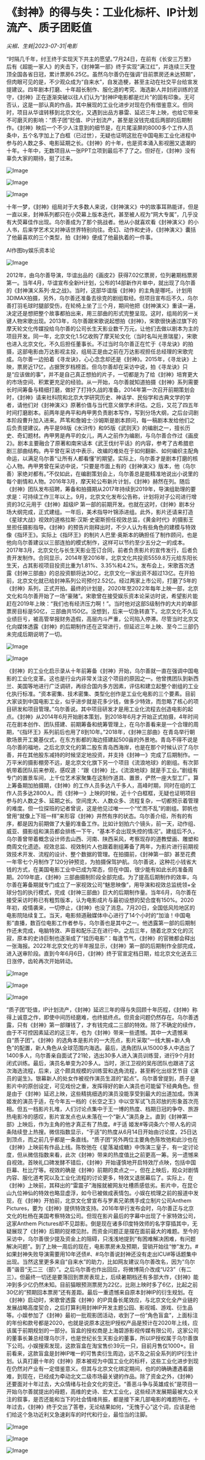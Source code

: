 # 《封神》的得与失：工业化标杆、IP计划流产、质子团贬值

*尖椒、生蚝|2023-07-31|电影*

“时隔几千年，纣王终于实现天下共主的愿望。”7月24日，在前有《长安三万里》后有《超能一家人》的夹击下，《封神第一部》终于实现“满江红”，并连续三天登顶全国各省日冠，累计票房6.25亿。虽然乌尔善仍在强调“目前票房还未达预期”，但肉眼可见的是，不少观众成为“自来水”，自发造梗，甚至主动在社交平台给宣发提建议。四年剧本打磨、十年超长制作、服化道的考究、海选新人并封闭训练的坚守，《封神》正在逐渐突破以往人们认为“封神IP电影都是烂片”的固有印象。无可否认，这是一部认真的作品，其中展现的工业化进步对现在仍有借鉴意义。但同时，项目从华谊转移到北京文化，又遇到出品方暴雷、延迟三年上映，也给它带来不可磨灭的影响：“质子团”贬值、IP计划流产，甚至是没钱完成后两部的后期制作。《封神》映后一个不少人注意到的细节是，在片尾滚屏的8000多个工作人员条中，五个名字加上了白框（已过世），无疑也证明这批在中国电影工业化进程中参与的人数之多、电影延期之长。《封神》的十年，也是资本涌入影视圈又退潮的十年。十年中，无数项目从一张PPT立项到最后不了了之。但好在，《封神》没有辜负大家的期待，挺了过来。

![Image](https://mmbiz.qpic.cn/sz_mmbiz_png/Thf7MtZSy5Kv8Z79Oj5El70ogCHhvJM7k2H3FVPPdw4aghJicOPGRZB7bS8Xbl2xdwmQWibFnv6KTsdKO6D92ahQ/640?wx_fmt=png&wxfrom=5&wx_lazy=1&wx_co=1)

![Image](https://mmbiz.qpic.cn/sz_mmbiz_png/Thf7MtZSy5Kv8Z79Oj5El70ogCHhvJM7yzUHbDdIFibg1zmBkkPZLmBDrXZQsuovHl6ibDLIOYyE765aic4Y2FnvQ/640?wx_fmt=png&wxfrom=5&wx_lazy=1&wx_co=1)

![Image](https://mmbiz.qpic.cn/mmbiz_png/jNZszpkibXx8r0eeusveAtyj98pKeBEz7tMuAmiadsyvAk4l30TZvmgP03RGX0iaosuL5yVawsdblYqeWUcOTHYoQ/640?wx_fmt=png&tp=wxpic&wxfrom=5&wx_lazy=1&wx_co=1)

十年一梦，《封神》组局对于大多数人来说，《封神演义》中的故事耳熟能详，但是一直以来，封神系列都只在小荧幕上版本迭代，甚至被人视为“网大专属”，几乎没有大荧幕佳作出现。乌尔善成为了那个挑战者。他从小就喜欢看《封神演义》的小人书，后来学艺术又对神话世界特别向往。奇幻、动作和史诗，《封神演义》囊括了他最喜欢的三个类型，拍《封神》便成了他最执着的一件事。

AI作图by娱乐资本论

![Image](https://mmbiz.qpic.cn/mmbiz_jpg/UgtzVuzhFd49tnQUNWMctL9bjzkzGPeKrwtXaG7kNGhU8SvwjcamEv3nBaeKTib752f86OxrDibItO7nMQm5D75w/640?wx_fmt=jpeg&tp=wxpic&wxfrom=5&wx_lazy=1&wx_co=1)

2012年，由乌尔善导演，华谊出品的《画皮2》获得7.02亿票房，位列暑期档票房第一。当年4月，华谊宣布全新H计划，公布的14部新作片单中，就出现了乌尔善的《封神演义系列·龙之战》。当时，这部华谊版《封神》的主角是哪吒，计划用3DIMAX拍摄，另外，乌尔善还准备去徐克的剧组取经。但项目宣布后不久，乌尔善打羽毛球时腿部受伤，在轮椅上坐了三个月，期间他把《封神演义》重读一遍，决定还是想把整个故事都拍出来，用三部曲的形式完整呈现。这时，组局的另一关键人物宋歌出现。2013年，乌尔善跟宋歌说起想拍《封神》，宋歌很快通过旗下的摩天轮文化传媒投给乌尔善的公司长生天影业数千万元，让他们去做以剧本为主的项目开发。同一年，北京文化1.5亿收购了摩天轮文化（当时名叫光景瑞星），宋歌也进入北京文化，不久后担任董事长。不过当时乌尔善正在忙于《寻龙诀》的拍摄，这部电影由万达影视主投，组局正是由之前在万达影视担任总经理的宋歌完成。乌尔善一边拍着《寻龙诀》，心心念念却还是《封神》。2015年，《寻龙诀》上映，票房近17亿，占据贺岁档榜首。但乌尔善却在采访中说，拍《寻龙诀》只是“应该做的事”，并不是自己真正想拍的片子，一切都是为了给《封神》培育更大的市场空间、积累更充足的经验。从一开始，乌尔善就知道拍摄《封神》系列需要长时间筹备与精细打磨，做好了打持久战的准备。2014年第一次召开前期策划会时，《封神》请来社科院和北京大学研究历史、神话学、民俗学和古典文学的学者，请他们对《封神演义》原著价值与当代意义做学术评估。之后，又花了四五年时间打磨剧本。前两年是冉平和冉甲男负责剧本写作，写到分场大纲，之后台词剧本阶段曹升加入进来。芦苇和詹姆士·沙姆斯是剧本顾问，每一稿剧本发给他们之后负责提建议。冉平是98版《水浒传》和95版《武则天》的编剧之一，擅长历史、奇幻题材。冉甲男是冉平的女儿，两人之前作为编剧，与乌尔善合作过《画皮2》。剧本主要融合了原著和南宋话本《武王伐纣平话》的内容，参考了古希腊悲剧三部曲结构。冉平曾在采访中表示，改编的难处在于如何翻新、如何编织主配角命运，以满足乌尔善“让所有人都看懂”的期望。实际上，乌尔善才是剧本打磨的核心人物。冉甲男曾在采访中说，“只要是市面上有的《封神演义》版本，他（乌尔善）家绝对都有。”不仅如此，在编剧策划会上，乌尔善总是能精准地说出小说里的每个剧情和人物。2016年3月，摩天轮公布新片计划，《封神》赫然在列。随后《封神》团队发布招聘，筹备和拍摄期从2017年持续到2019年，导演组助理的要求是：可持续工作三年以上。9月，北京文化发布公告称，计划将对子公司进行增资的3亿元用于《封神》超级IP 第一部的前期开发。也就在这时，《封神》剧本分场大纲完成，正式建组。一年后，美术指导叶锦添进组。此外，影片还请来打造《星球大战》视效的道格拉斯·汉斯·史密斯担任视效总监，《黄金时代》的摄影王昱担任摄影指导。《封神》的预告片刚释出时，不少人认为有些角色的建模与特效像《指环王》。实际上《指环王》的制片人巴里·奥斯本的确担任了制作顾问，也是他向乌尔善建议以三部连拍的模式制作，这样可以节约至少五分之一的成本。2017年3月，北京文化与长生天影业签订合同，前者负责影片的宣传发行，后者负责开发制作。合同显示，2014年至2016年，北京文化共投资5559.8万元给东阳长生天，占其影视项目投资比重为1.81%、3.35%和4.2%。发布会上，宋歌首次透露《封神三部曲》的总投资额将达30亿，北京文化一家出资不超过13亿。在开拍前，北京文化就已给封神系列公司预付2.52亿。经过两家上市公司，打磨了5年的《封神》系列，正式开拍。最终的计划是，2020年至2022年每年上映一部，北京文化和乌尔善开始了一场“豪赌”。宋歌曾在接受娱乐资本论采访时说，希望影片能赶在2019年上映：“我们也有经济压力啊！”。当时他对这部S级制作的大片的单部票房目标是50亿，三部曲共150亿。没想到，后来一切急转直下。北京文化不久后业绩巨亏，被高管举报财务造假，高层内斗严重，公司陷入停滞。尽管当时北京文化向媒体透露《封神》的后期制作还在正常进行，但延迟三年上映、至今二三部仍未完成后期说明了一切。

![Image](https://mmbiz.qpic.cn/sz_mmbiz_jpg/Thf7MtZSy5Kv8Z79Oj5El70ogCHhvJM7GWlLqAJUrhyBb6jia9AkgZH6ibOTgtfdhLNueT3j6q8cCFdcoW5sKFbw/640?wx_fmt=jpeg&wxfrom=5&wx_lazy=1&wx_co=1)

![Image](https://mmbiz.qpic.cn/mmbiz_png/jNZszpkibXx8r0eeusveAtyj98pKeBEz7ejDSZf97dAE3mMYqSpwDp0blV0YsOONibSOjLz8EycRV8uxj7xc8QIg/640?wx_fmt=png&tp=wxpic&wxfrom=5&wx_lazy=1&wx_co=1)

《封神》的工业化启示录从十年前筹备《封神》开始，乌尔善就一直在强调中国电影的工业化变革。这也是行业内非常关注这个项目的原因之一。他曾携团队到新西兰、美国等地进行广泛调研，再综合国内多方因素，评估和建立起整个剧组的工业化执行标准。“资本密集、技术密集、类型化创作是工业化电影的三个要素。目前大家谈到中国电影工业，似乎进步就是花多少钱，做多少特效，而忽略了核心的项目研发和项目管理。”乌尔善说。其中项目研发才是用工业化流程去创造电影的起点。《封神》从2014年6月开始剧本策划，到2018年6月才开始正式拍摄，4年时间花在剧本创作、团队搭建、前期筹备和统筹管理上，在乌尔善看来是一个合理的周期，“《指环王》系列前后也用了8到10年。”2018年，《封神三部曲》在青岛举行朝歌场景开工奠基仪式，在东方影都的海边搭建起500亩的外景地。青岛不得不说是乌尔善的福地，之后北京文化的第二股东青岛西海岸，也是在那个时候认识了乌尔善，并在其他股东减持的时候坚定地投资，并支持《封神一》完成了后期制作。一万平米的摄影棚旁不远，是北京文化旗下另一个项目《流浪地球》的剧组。有次郭帆带着团队前来参观，感叹道：“跟《封神》比，《流浪地球》就是手工业。”剧组有专门的置景车间，上千位艺术家聚集在这制作道具、置景，俨然一座大型工厂。算上筹备期加拍摄期，《封神》的工作人员多达八千多人，高峰时期，同时在组的工作人员多达2800人。而《封神一》上映的时候，近十个白框框，无疑也证明项目参与的人数之多、延期之长。空间庞大、人数众多、流程复杂，一切都预示着管理的难度。但一位探班的记者曾说，这是他见过唯一一个“忙而不乱”的剧组。郭帆也曾用“就像上下班一样”来形容《封神》井然有序的状态。乌尔善介绍，所有的有序，都是因为前期做了大量的准备工作。比如计划拍六个镜头，前一天，动作组、威亚、摄影组和演员都会排练一下午，“基本不会出现失控的情况”。建组后不久，乌尔善曾带着概念设计师去山西、河南、陕西采风，考察现存的道教壁画、雕塑和商周文化遗迹。视效总监、视效制片人也跟着剧组筹备了两年，为影片进行前期视效技术开发、流程的设计、整个数据的管理。在拍摄前，《封神第一部》甚至花费一年零七个月制作了120分钟预览，为拍摄保驾护航。乌尔善说，这种花小钱省大钱的方式，在美国电影工业中已成为常态，但在中国，很少能有如此长的准备周期。2019年底，《封神》三部曲摄制阶段全部完成。为了提高后期制作的效率，乌尔善在筹备期就专门成立了一家视效公司“魅思映像”，用导演和视效总监统领+全球分包的执行模式，完成《封神三部曲》巨大的后期制作量。当年6月，乌尔善在接受采访时称已有粗剪版本，认为电影成片与最初设想的契合度有150%。2020年初，疫情袭来，一切停止，《封神》也没了消息。7月20日，全国低风险地区的电影院陆续复工。当天，电影频道融媒体中心进行了14个小时的“加油！中国电影”直播，数百位电影工作者参与，乌尔善也是其中之一。他透露第一部的后期制作还未完成，电脑特效、声音和配乐正在进行中。之后三年，随着北京文化的沉寂，原本的史诗巨制也逐渐成了“挂历电影”：每逢节气，《封神》的官微都会释出一张海报。2022年北京文化的半年报显示，《封神》第一部的后期制作全部完成，进入送审阶段。直到今年6月6日，《封神》终于官宣定档日期，给北京文化送去三日涨停，齿轮再次开始转动。

![Image](https://mmbiz.qpic.cn/sz_mmbiz_png/Thf7MtZSy5Kv8Z79Oj5El70ogCHhvJM7zC7iaLqGwTqOERx32g9b5iaLcbxQ8yglP8MOiaWVkHiaQqcHeELeRC0YicA/640?wx_fmt=png&wxfrom=5&wx_lazy=1&wx_co=1)

![Image](https://mmbiz.qpic.cn/sz_mmbiz_jpg/Thf7MtZSy5Kv8Z79Oj5El70ogCHhvJM7nVgqAiansFxqN0uCNWreRp1PgewCFCNJhgOlRibws5GAsx24TNQD0bQg/640?wx_fmt=jpeg&wxfrom=5&wx_lazy=1&wx_co=1)

![Image](https://mmbiz.qpic.cn/mmbiz_png/jNZszpkibXx8r0eeusveAtyj98pKeBEz7gMbSIRF8ujdpJibC3CLgiaEEY6kJq4YuKUC4cv1ZG4kjEVEHhs35Zn3Q/640?wx_fmt=png&tp=wxpic&wxfrom=5&wx_lazy=1&wx_co=1)

“质子团”贬值，IP计划流产，《封神》延迟三年的得与失回顾十年历程，《封神》称得上诚意之作，即使中间历经磨难，也终抵终点。但资金问题仍然存在。乌尔善透露，只有《封神》第一部赚钱了，才有钱完成二三部的特效。除了不确定的续作，由于不可控因素延迟的这三年，也为《封神》带来一些遗憾。其中一大遗憾来自“质子团”。《封神》的选角本是影片的一大亮点，影片采取“一线大腕+新人角色”的配置，新人角色从全球范围内海选。最后，选角团队从15000多人中选出了1400多人，乌尔善亲自面试了21轮，选出30多人进入演员训练营，进行9个月封闭式训练。最后，演员名单变为20多人。当时，浙江卫视的吴彤团队也跟进了这次海选流程，后来，这个颇具规模的训练营和选角流程，甚至孵化出综艺节目《演员的诞生》。银幕新人的处女作被视作演员生涯的“起点”。乌尔善曾提到，质子是影片中的原创设定，可见戏份之重，发挥得好的新人演员也可能留下经典角色。但是由于《封神》延迟上映，这些精挑细选的演员没能享受到最大的出道加成。饰演姬发的演员于适，在今年五一档的《长空之王》中以空军试飞员邓放的形象首次亮相。但五一档影片扎堆，人们讨论点集中于王一博的热度、档期日冠的争夺、旅游热电影冷的感叹，影片宣发点也从未落在一个“新人”演员身上。直到《封神第一部》上映后，作为主角的他才真正有了热度。#于适 姬发#等词条六个带人名的词条陆续登上热搜。微信指数显示，“于适”的热度从6月14日开始由讨论度，25日达到顶点，而之前几乎都是一条直线。“质子团”另外两位主要角色陈牧弛和此沙也在《封神》上映前有作品上线。陈牧弛在《星落凝成糖》中饰演三皇子，有一定讨论度，但从微信指数来看，此次《封神》带来的热度值比之前更高一筹。另一遗憾来自视效。首映礼口碑发酵不错后，《封神》开始谨慎地开启特效厅点映，包括中国巨幕、杜比厅等。视效的确是《封神》前期的卖点之一，但在上映后，观众对剧情内容、服化道考究以及工业化流程的讨论更多，特效又退居幕后了。实际上，在《封神》上映前，其释出的“雷震子”海报就被网友吐槽质感低劣。影片中，在昆仑山九位神仙的特效也略显虚浮，如今已被做成表情包。小娱在梳理之前的报道中发现，在《封神》开拍前，北京文化曾宣布与罗素兄弟携手成立制片公司Anthem Pictures，要为《封神》提供特效支持。2016年举行发布会时，乌尔善正与北京文化的杜杨在美国考察特效公司。但现在影片最后的字幕中出现了十家特效公司，这家Anthem Pictures却不见踪影。倒是现在诸多印度特效师的名字穿插其中，无疑展现了《封神》后期的捉襟见肘。而资金问题正是摆在面前最大的难题。至今的采访中，乌尔善很少提及资金上的阻碍，只浅浅地提到“有困难解决困难，有问题解决问题”。到了上映一周后的现在，电影票房未及预期，营销开始往“惨”发力。#如果封神失败导演需要用10年还债#、#乌尔善说封神还没有走出ICU#等话题集中出现。当然这里更多来自“自来水”的助力，比如网友建议乌尔善改名，因为“乌尔善”谐音“无二三（部）”。之后乌尔善也作出回应，将微博简介改成“U23”（有二三）。但最终一切还是要落回到票房表现上，后续暑期档还有多部大作，《封神》能冲到多少亿仍然未知。目前猫眼预测票房为22亿，比刚上映时多了6亿，比起之前30亿的“预期回本票房”还有差距。最后一重遗憾来自原本封神IP的衍生规划。在《封神》启动时，宋歌曾透露《封神》的IP具备长尾效应，与北京文化全产业链的发展战略高度契合，之后打算利用封神IP开发主题公园、影视城、游戏、衍生品等。小娱参加了《封神》最初一批观影团活动，收到了一份“角色盲盒”，上面标注的年份和款号都是2020，也就是说原本这批IP授权产品是预计在2020年上线，应该属于前期规划的一部分。盲盒的授权商是上海碧游影视传媒有限公司，这家公司的董事长兼总经理乌尔汗，也是世纪长生天影业的董事，所以IP授权属于乌尔善旗下公司。小娱搜索发现，这款盲盒在淘宝售价39元一只，目前月售仅1000+。目前看来，这款盲盒是封神IP唯一的可售卖衍生周边，远不及之前全系列的IP衍生计划。认真打磨十年的《封神》原本被视为中国工业化的标杆，这些工业化进步到现在仍然对产业有一定借鉴意义。但其与北京文化绑定期间，也的的确确遭遇着磨难，到现在，已经成为牵动北文二级市场最关键的作品。除了资金之外，《封神》还要面对十年过去，大众情绪与社会文化的变迁。“善恶斗争与英雄成长”是项目一开始乌尔善就提出的母题，高维的史诗、宏大工业化，这些经济发展期最被大众关注的叙事，是否还能和当下的社会情绪共振，都是接下来几部电影的难题所在。十年过去，《封神》终于交出了答卷，无论结果如何，“无愧于心”这个词，应该是他们给这个急功近利又急速刹车的时代和行业，最恰当的注脚。

![Image](https://mmbiz.qpic.cn/sz_mmbiz_jpg/Thf7MtZSy5Kv8Z79Oj5El70ogCHhvJM7ucfCOCfwpUoTwxWicWHUOycNRsWc67tboRlUSg3sYYEyJz07Q0arquA/640?wx_fmt=jpeg&wxfrom=5&wx_lazy=1&wx_co=1)

![Image](https://mmbiz.qpic.cn/sz_mmbiz_png/Thf7MtZSy5Kv8Z79Oj5El70ogCHhvJM7wnKicrvCnibpvBia05ZIlcPyQHic65BaUS0kMAjTaIrp4Nqy4auMK8AIWQ/640?wx_fmt=png&wxfrom=5&wx_lazy=1&wx_co=1)

![Image](https://mmbiz.qpic.cn/sz_mmbiz_jpg/Thf7MtZSy5Kv8Z79Oj5El70ogCHhvJM70GvNGaGRWAeOHBlZmIsGRg9iapHs3txbumMs3msCwYNUAHVTpOb6XBw/640?wx_fmt=jpeg&wxfrom=5&wx_lazy=1&wx_co=1)

